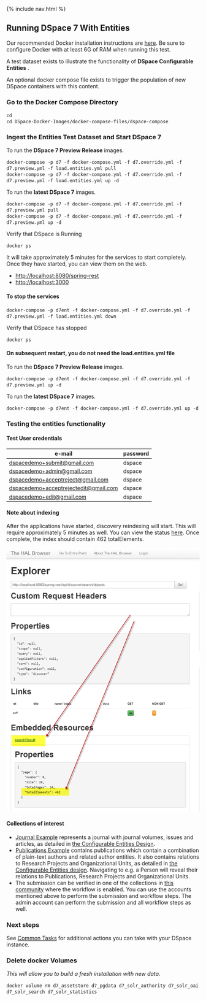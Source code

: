 {% include nav.html %}
## Running DSpace 7 With Entities

Our recommended Docker installation instructions are [here](https://dspace-labs.github.io/DSpace-Docker-Images/documentation/tutorialSetup.html).  Be sure to configure Docker with at least 6G of RAM when running this test.

A test dataset exists to illustrate the functionality of **DSpace Configurable Entities** .

An optional docker compose file exists to trigger the population of new DSpace containers with this content.

### Go to the Docker Compose Directory
```shell
cd
cd DSpace-Docker-Images/docker-compose-files/dspace-compose
```

### Ingest the Entities Test Dataset and Start DSpace 7

To run the __DSpace 7 Preview Release__ images.
```shell
docker-compose -p d7 -f docker-compose.yml -f d7.override.yml -f d7.preview.yml -f load.entities.yml pull
docker-compose -p d7 -f docker-compose.yml -f d7.override.yml -f d7.preview.yml -f load.entities.yml up -d
```

To run the __latest DSpace 7__ images.
```shell
docker-compose -p d7 -f docker-compose.yml -f d7.override.yml -f d7.preview.yml pull
docker-compose -p d7 -f docker-compose.yml -f d7.override.yml -f d7.preview.yml up -d
```

Verify that DSpace is Running
```shell
docker ps
```
It will take approximately 5 minutes for the services to start completely.  Once they have started, you can view them on the web.

- [http://localhost:8080/spring-rest](http://localhost:8080/spring-rest)
- [http://localhost:3000](http://localhost:3000)

#### To stop the services

```
docker-compose -p d7ent -f docker-compose.yml -f d7.override.yml -f d7.preview.yml -f load.entities.yml down
```

Verify that DSpace has stopped
```shell
docker ps
```

#### On subsequent restart, you do not need the load.entities.yml file

To run the __DSpace 7 Preview Release__ images.
```
docker-compose -p d7ent -f docker-compose.yml -f d7.override.yml -f d7.preview.yml up -d
```

To run the __latest DSpace 7__ images.
```
docker-compose -p d7ent -f docker-compose.yml -f d7.override.yml up -d
```

### Testing the entities functionality

#### Test User credentials

| e-mail | password |
| ------ | -------- |
| dspacedemo+submit@gmail.com | dspace |
| dspacedemo+admin@gmail.com | dspace |
| dspacedemo+acceptreject@gmail.com | dspace |
| dspacedemo+acceptrejectedit@gmail.com | dspace |
| dspacedemo+edit@gmail.com | dspace |

#### Note about indexing

After the applications have started, discovery reindexing will start. This will require approximately 5 minutes as well. You can view the status [here](http://localhost:8080/spring-rest/#http://localhost:8080/spring-rest/api/discover/search/objects). Once complete, the index should contain 462 totalElements.

![Search Results](searchRes.png)

#### Collections of interest

- [Journal Example](http://localhost:3000/items/a23eae5a-7857-4ef9-8e52-989436ad2955) represents a journal with journal volumes, issues and articles, as detailed in [the Configurable Entities Design](https://docs.google.com/document/d/1X0XsppZYOtPtbmq7yXwmu7FbMAfLxxOCONbw0_rl7jY/edit#heading=h.p5ja9m7zrpks).
- [Publications Example](http://localhost:3000/collections/dd1240ae-d7dd-405c-bdc3-d6c960609433) contains publications which contain a combination of plain-text authors and related author entities. It also contains relations to Research Projects and Organizational Units, as detailed in [the Configurable Entities design](https://docs.google.com/document/d/1X0XsppZYOtPtbmq7yXwmu7FbMAfLxxOCONbw0_rl7jY/edit#heading=h.x0m096abh8pu). Navigating to e.g. a Person will reveal their relations to Publications, Research Projects and Organizational Units.
- The submission can be verified in one of the collections in [this community](http://localhost:3000/communities/c0e4de93-f506-4990-a840-d406f6f2ada7) where the workflow is enabled. You can use the accounts mentioned above to perform the submission and workflow steps. The admin account can perform the submission and all workflow steps as well.

### Next steps

See [Common Tasks](run.CommonTasks.md) for additional actions you can take with your DSpace instance.

### Delete docker Volumes
_This will allow you to build a fresh installation with new data._

```shell
docker volume rm d7_assetstore d7_pgdata d7_solr_authority d7_solr_oai d7_solr_search d7_solr_statistics
```
